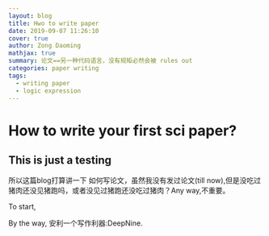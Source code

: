 ```yaml
---
layout: blog
title: Hwo to write paper
date: 2019-09-07 11:26:10
cover: true
author: Zong Daoming
mathjax: true
summary: 论文==另一种代码语言，没有规矩必然会被 rules out
categories: paper writing
tags:
  - writing paper
  - logic expression
---
```


# How to write your first sci paper?
## This is just a testing

所以这篇blog打算讲一下 如何写论文，虽然我没有发过论文(till now),但是没吃过猪肉还没见猪跑吗，或者没见过猪跑还没吃过猪肉？Any way,不重要。

To start,


By the way, 安利一个写作利器:DeepNine.